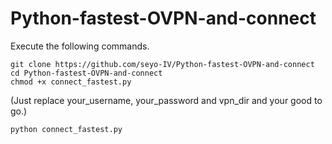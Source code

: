 # Python-fastest-OVPN-and-connect

Execute the following commands.

```
git clone https://github.com/seyo-IV/Python-fastest-OVPN-and-connect
cd Python-fastest-OVPN-and-connect
chmod +x connect_fastest.py
```

(Just replace your_username, your_password and vpn_dir and your good to go.)
```
python connect_fastest.py
```
